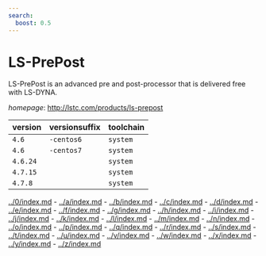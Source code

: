 ```yaml
---
search:
  boost: 0.5
---
```

# LS-PrePost

LS-PrePost is an advanced pre and post-processor that is delivered free with LS-DYNA.

*homepage*: <http://lstc.com/products/ls-prepost>

version | versionsuffix | toolchain
--------|---------------|----------
``4.6`` | ``-centos6`` | ``system``
``4.6`` | ``-centos7`` | ``system``
``4.6.24`` |  | ``system``
``4.7.15`` |  | ``system``
``4.7.8`` |  | ``system``

[../0/index.md](0) - [../a/index.md](a) - [../b/index.md](b) - [../c/index.md](c) - [../d/index.md](d) - [../e/index.md](e) - [../f/index.md](f) - [../g/index.md](g) - [../h/index.md](h) - [../i/index.md](i) - [../j/index.md](j) - [../k/index.md](k) - [../l/index.md](l) - [../m/index.md](m) - [../n/index.md](n) - [../o/index.md](o) - [../p/index.md](p) - [../q/index.md](q) - [../r/index.md](r) - [../s/index.md](s) - [../t/index.md](t) - [../u/index.md](u) - [../v/index.md](v) - [../w/index.md](w) - [../x/index.md](x) - [../y/index.md](y) - [../z/index.md](z)

